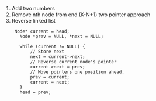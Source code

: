1. Add two numbers
2. Remove nth node from end (K-N+1) two pointer approach
3.  Reverse linked list 
     ```
      Node* current = head;
        Node *prev = NULL, *next = NULL;
 
        while (current != NULL) {
            // Store next
            next = current->next;
            // Reverse current node's pointer
            current->next = prev;
            // Move pointers one position ahead.
            prev = current;
            current = next;
        }
        head = prev;

      ```
